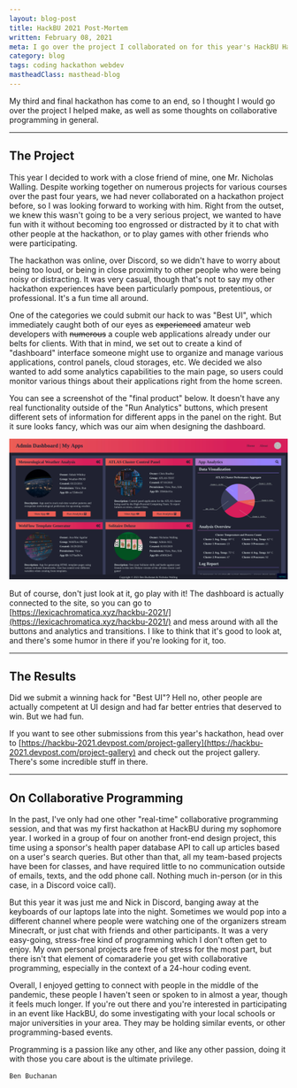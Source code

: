 ```yaml
---
layout: blog-post
title: HackBU 2021 Post-Mortem
written: February 08, 2021
meta: I go over the project I collaborated on for this year's HackBU Hackathon.
category: blog
tags: coding hackathon webdev
mastheadClass: masthead-blog
---
```


My third and final hackathon has come to an end, so I thought I would go over
the project I helped make, as well as some thoughts on collaborative programming
in general.

<hr>

## The Project

This year I decided to work with a close friend of mine, one Mr. Nicholas
Walling. Despite working together on numerous projects for various courses over
the past four years, we had never collaborated on a hackathon project before, so
I was looking forward to working with him. Right from the outset, we knew this
wasn't going to be a very serious project, we wanted to have fun with it without
becoming too engrossed or distracted by it to chat with other people at the
hackathon, or to play games with other friends who were participating.

The hackathon was online, over Discord, so we didn't have to worry about being
too loud, or being in close proximity to other people who were being noisy or
distracting. It was very casual, though that's not to say my other hackathon
experiences have been particularly pompous, pretentious, or professional. It's a
fun time all around.

One of the categories we could submit our hack to was "Best UI", which
immediately caught both of our eyes as ~~experienced~~ amateur web developers
with ~~numerous~~ a couple web applications already under our belts for clients.
With that in mind, we set out to create a kind of "dashboard" interface someone
might use to organize and manage various applications, control panels, cloud
storages, etc. We decided we also wanted to add some analytics capabilities to
the main page, so users could monitor various things about their applications
right from the home screen.

You can see a screenshot of the "final product" below. It doesn't have any real
functionality outside of the "Run Analytics" buttons, which present different
sets of information for different apps in the panel on the right. But it sure
looks fancy, which was our aim when designing the dashboard.

![Cool Admin Dashboard](/img/HackBU-2021-Project.jpg?raw=true)

But of course, don't just look at it, go play with it! The dashboard is actually
connected to the site, so you can go to
[https://lexicachromatica.xyz/hackbu-2021/](https://lexicachromatica.xyz/hackbu-2021/)
and mess around with all the buttons and analytics and transitions. I like to
think that it's good to look at, and there's some humor in there if you're
looking for it, too.

<hr>

## The Results

Did we submit a winning hack for "Best UI"? Hell no, other people are actually
competent at UI design and had far better entries that deserved to win. But we
had fun.

If you want to see other submissions from this year's hackathon, head over to
[https://hackbu-2021.devpost.com/project-gallery](https://hackbu-2021.devpost.com/project-gallery)
and check out the project gallery. There's some incredible stuff in there.

<hr>

## On Collaborative Programming

In the past, I've only had one other "real-time" collaborative programming
session, and that was my first hackathon at HackBU during my sophomore year. I
worked in a group of four on another front-end design project, this time using a
sponsor's health paper database API to call up articles based on a user's search
queries. But other than that, all my team-based projects have been for classes,
and have required little to no communication outside of emails, texts, and the
odd phone call. Nothing much in-person (or in this case, in a Discord voice
call).

But this year it was just me and Nick in Discord, banging away at the keyboards
of our laptops late into the night. Sometimes we would pop into a different
channel where people were watching one of the organizers stream Minecraft, or
just chat with friends and other participants. It was a very easy-going,
stress-free kind of programming which I don't often get to enjoy. My own
personal projects are free of stress for the most part, but there isn't that
element of comaraderie you get with collaborative programming, especially in the
context of a 24-hour coding event.

Overall, I enjoyed getting to connect with people in the middle of the pandemic,
these people I haven't seen or spoken to in almost a year, though it feels much
longer. If you're out there and you're interested in participating in an event
like HackBU, do some investigating with your local schools or major universities
in your area. They may be holding similar events, or other programming-based
events.

Programming is a passion like any other, and like any other passion, doing it
with those you care about is the ultimate privilege.

    Ben Buchanan

